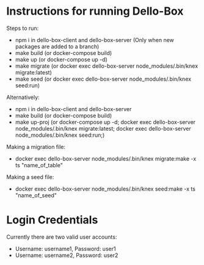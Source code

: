 <h1>Instructions for running Dello-Box</h1>

Steps to run:

- npm i in dello-box-client and dello-box-server (Only when new packages are added to a branch)
- make build (or docker-compose build)
- make up (or docker-compose up -d)
- make migrate (or docker exec dello-box-server node_modules/.bin/knex migrate:latest)
- make seed (or docker exec dello-box-server node_modules/.bin/knex seed:run)

Alternatively:

- npm i in dello-box-client and dello-box-server
- make build (or docker-compose build)
- make up-proj (or docker-compose up -d; docker exec dello-box-server node_modules/.bin/knex migrate:latest; docker exec dello-box-server node_modules/.bin/knex seed:run;)

Making a migration file:

- docker exec dello-box-server node_modules/.bin/knex migrate:make -x ts "name_of_table"

Making a seed file:

- docker exec dello-box-server node_modules/.bin/knex seed:make -x ts "name_of_seed"

<h1>Login Credentials</h1>

Currently there are two valid user accounts:

- Username: username1, Password: user1
- Username: username2, Password: user2
